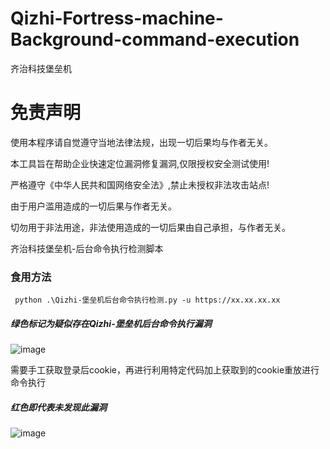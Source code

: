 # Qizhi-Fortress-machine-Background-command-execution
齐治科技堡垒机


# 免责声明
使用本程序请自觉遵守当地法律法规，出现一切后果均与作者无关。

本工具旨在帮助企业快速定位漏洞修复漏洞,仅限授权安全测试使用!

严格遵守《中华人民共和国网络安全法》,禁止未授权非法攻击站点!

由于用户滥用造成的一切后果与作者无关。

切勿用于非法用途，非法使用造成的一切后果由自己承担，与作者无关。


齐治科技堡垒机-后台命令执行检测脚本


### 食用方法
```
 python .\Qizhi-堡垒机后台命令执行检测.py -u https://xx.xx.xx.xx
```

##### 绿色标记为疑似存在Qizhi-堡垒机后台命令执行漏洞

![image](https://github.com/FeiNiao/Qizhi-Fortress-machine-Background-command-execution/assets/66779835/a9b1990f-4fe1-4d80-8e46-eb5b651c54b1)

需要手工获取登录后cookie，再进行利用特定代码加上获取到的cookie重放进行命令执行



##### 红色即代表未发现此漏洞

![image](https://github.com/FeiNiao/Qizhi-Fortress-machine-Background-command-execution/assets/66779835/8805b63b-1b9e-4a91-a3ba-daefa181d4fa)


